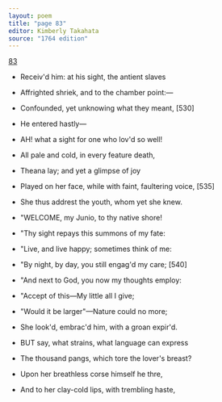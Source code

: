 ```yaml
---
layout: poem
title: "page 83"
editor: Kimberly Takahata
source: "1764 edition"
---
```



[83]()

- Receiv'd him: at his sight, the antient slaves
- Affrighted shriek, and to the chamber point:—
- Confounded, yet unknowing what they meant, [530]
- He entered hastly—

- AH! what a sight for one who lov'd so well!
- All pale and cold, in every feature death,
- Theana lay; and yet a glimpse of joy
- Played on her face, while with faint, faultering voice, [535]
- She thus addrest the youth, whom yet she knew.

- \"WELCOME, my Junio, to thy native shore!
- \"Thy sight repays this summons of my fate:
- \"Live, and live happy; sometimes think of me:
- \"By night, by day, you still engag'd my care; [540]
- \"And next to God, you now my thoughts employ:
- \"Accept of this—My little all I give;
- \"Would it be larger"—Nature could no more;
- She look'd, embrac'd him, with a groan expir'd.

- BUT say, what strains, what language can express
- The thousand pangs, which tore the lover's breast?
- Upon her breathless corse himself he thre,
- And to her clay-cold lips, with trembling haste,

